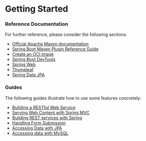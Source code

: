# Getting Started

### Reference Documentation
For further reference, please consider the following sections:

* [Official Apache Maven documentation](https://maven.apache.org/guides/index.html)
* [Spring Boot Maven Plugin Reference Guide](https://docs.spring.io/spring-boot/docs/2.7.0-SNAPSHOT/maven-plugin/reference/html/)
* [Create an OCI image](https://docs.spring.io/spring-boot/docs/2.7.0-SNAPSHOT/maven-plugin/reference/html/#build-image)
* [Spring Boot DevTools](https://docs.spring.io/spring-boot/docs/2.7.0-SNAPSHOT/reference/htmlsingle/#using-boot-devtools)
* [Spring Web](https://docs.spring.io/spring-boot/docs/2.7.0-SNAPSHOT/reference/htmlsingle/#boot-features-developing-web-applications)
* [Thymeleaf](https://docs.spring.io/spring-boot/docs/2.7.0-SNAPSHOT/reference/htmlsingle/#boot-features-spring-mvc-template-engines)
* [Spring Data JPA](https://docs.spring.io/spring-boot/docs/2.7.0-SNAPSHOT/reference/htmlsingle/#boot-features-jpa-and-spring-data)

### Guides
The following guides illustrate how to use some features concretely:

* [Building a RESTful Web Service](https://spring.io/guides/gs/rest-service/)
* [Serving Web Content with Spring MVC](https://spring.io/guides/gs/serving-web-content/)
* [Building REST services with Spring](https://spring.io/guides/tutorials/bookmarks/)
* [Handling Form Submission](https://spring.io/guides/gs/handling-form-submission/)
* [Accessing Data with JPA](https://spring.io/guides/gs/accessing-data-jpa/)
* [Accessing data with MySQL](https://spring.io/guides/gs/accessing-data-mysql/)

